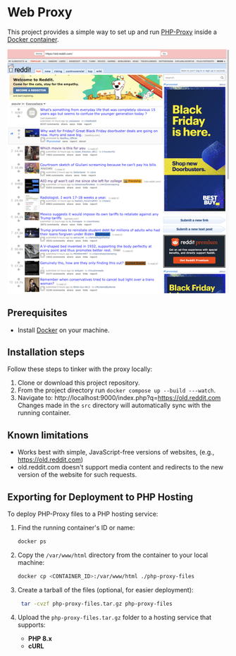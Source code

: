 # Web Proxy 
This project provides a simple way to set up and run [PHP-Proxy](https://www.php-proxy.com) inside a [Docker container](https://docs.docker.com/language/php/).

![Homepage Screenshot](assets/screenshot.png "Homepage Preview")

## Prerequisites
- Install [Docker](https://docs.docker.com/desktop/setup/install/linux/) on your machine.

## Installation steps 
Follow these steps to tinker with the proxy locally: 
1. Clone or download this project repository.
2. From the project directory run `docker compose up --build ---watch`.
3. Navigate to: http://localhost:9000/index.php?q=https://old.reddit.com
Changes made in the `src` directory will automatically sync with the running container.

## Known limitations
- Works best with simple, JavaScript-free versions of websites, (e.g., https://old.reddit.com)
- old.reddit.com doesn't support media content and redirects to the new version of the website for such requests.

## Exporting for Deployment to PHP Hosting
To deploy PHP-Proxy files to a PHP hosting service:

1. Find the running container's ID or name:
   ```bash
   docker ps
   ```

2. Copy the `/var/www/html` directory from the container to your local machine:
   ```bash
   docker cp <CONTAINER_ID>:/var/www/html ./php-proxy-files
   ```

3. Create a tarball of the files (optional, for easier deployment):
   ```bash
    tar -cvzf php-proxy-files.tar.gz php-proxy-files
   ```

3. Upload the `php-proxy-files.tar.gz` folder to a hosting service that supports:
   - **PHP 8.x**
   - **cURL**

